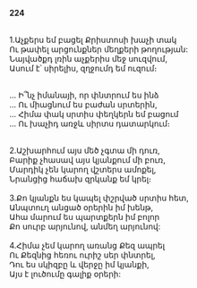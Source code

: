 **224**

\
1.Աչքերս եմ բացել Քրիստոսի խաչի տակ\
Ու թափել արցունքներ մեղքերի թողության:\
Նայվածքդ լռին աչքերիս մեջ սուզվում,\
Ասում է՝ սիրելիս, զղջումդ եմ ուզում։

\
 ... Ի՞նչ իմանայի, որ փնտրում ես ինձ\
 ... Ու միացնում ես բաժան սրտերին,\
 ... Հիմա փակ սրտիս փեղկերն եմ բացում\
 ... Ու խաչիդ առջև սիրտս դատարկում։

\
2.Աշխարհում այս մեծ չգտա մի դուռ,\
Բարիք չհասավ այս կյանքում մի բուռ,\
Մարդիկ չեն կարող վշտերս ամոքել,\
Նրանցից հաճախ զրկանք եմ կրել։\
\
3.Քո կյանքն ես կապել փշրված սրտիս հետ,\
Անպտուղ անցած օրերին իմ խենթ,\
Ահա մարում ես պարտքերն իմ բոլոր\
Քո սուրբ արյունով, անմեղ արյունով:\
\
4.Հիմա չեմ կարող առանց Քեզ ապրել\
Ու Քեզնից հեռու ուրիշ սեր փնտրել,\
Դու ես սկիզբը և վերջը իմ կյանքի,\
Այս է լուծումը գալիք օրերի:
